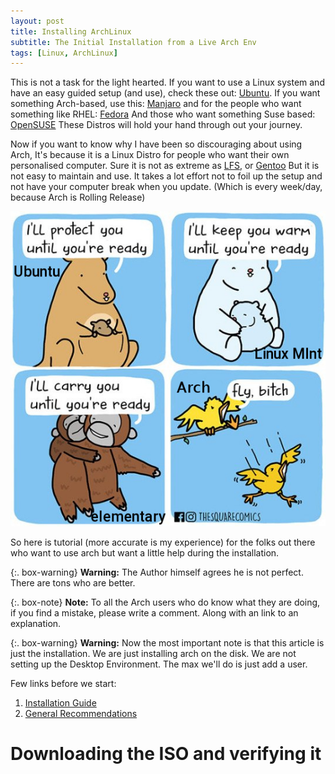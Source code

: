 ```yaml
---
layout: post
title: Installing ArchLinux
subtitle: The Initial Installation from a Live Arch Env
tags: [Linux, ArchLinux]
---
```


This is not a task for the light hearted. If you
want to use a Linux system and have an easy guided
setup (and use), check these out: [Ubuntu](https://ubuntu.com/).
If you want something Arch-based, use this: [Manjaro](https://manjaro.org/)
and for the people who want something like RHEL: [Fedora](https://getfedora.org/)
And those who want something Suse based: [OpenSUSE](https://www.opensuse.org/)
These Distros will hold your hand through out your journey.

Now if you want to know why I have been so discouraging about
using Arch, It's because it is a Linux Distro for people
who want their own personalised computer. Sure it is not as
extreme as [LFS](http://www.linuxfromscratch.org/lfs/), or
[Gentoo](https://www.gentoo.org/) But it is not easy to maintain and
use. It takes a lot effort not to foil up the setup and not have your
computer break when you update. (Which is every week/day, because Arch is
Rolling Release)

![An accurate description of Arch's behaviour](/assets/post-assets/2020-09-24-installing-arch/Fly-Bitch.jpg)

So here is tutorial (more accurate is my experience) for the folks
out there who want to use arch but want a little help during the
installation.

{:. box-warning}
**Warning:** The Author himself agrees he is not perfect. 
There are tons who are better.

{:. box-note}
**Note:** To all the Arch users who do know what they are
doing, if you find a mistake, please write a comment.
Along with an link to an explanation.

{:. box-warning}
 **Warning:** Now the most important note is that this article is just the installation.
We are just installing arch on the disk. We are not setting up the 
Desktop Environment. The max we'll do is just add a user.

Few links before we start: 
1. [Installation Guide](https://wiki.archlinux.org/index.php/Installation_guide)
2. [General Recommendations](https://wiki.archlinux.org/index.php/General_recommendations)

# Downloading the ISO and verifying it


